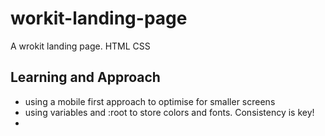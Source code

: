 # workit-landing-page

A wrokit landing page. HTML CSS

## Learning and Approach

- using a mobile first approach to optimise for smaller screens
- using variables and :root to store colors and fonts. Consistency is key!
-
